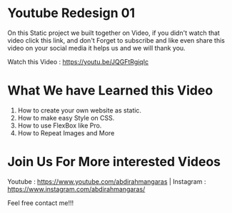# Youtube Redesign 01

On this Static project we built together on Video, if you didn't watch that video click this link, and don't Forget to subscribe and like even share this video on your social media it helps us and we will thank you.

Watch this Video : https://youtu.be/JQGFtRgiqIc
# What We have Learned this Video
1. How to create your own  website as static.
2. How to make easy Style on CSS.
3. How to use FlexBox like Pro.
4. How to Repeat Images and More

# Join Us For More interested Videos
Youtube : https://www.youtube.com/abdirahmangaras | 
Instagram : https://www.instagram.com/abdirahmangaras/

Feel free contact me!!!
